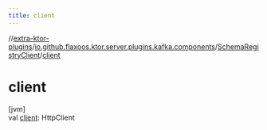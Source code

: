 ```yaml
---
title: client
---
```


//[extra-ktor-plugins](../../../index.md)/[io.github.flaxoos.ktor.server.plugins.kafka.components](../index.md)/[SchemaRegistryClient](index.md)/[client](client.md)

# client

[jvm]\
val [client](client.md): HttpClient




